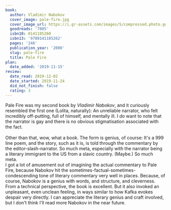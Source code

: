 ```yaml
---
book:
  author: Vladimir Nabokov
  cover_image: pale-fire.jpg
  cover_image_url: https://i.gr-assets.com/images/S/compressed.photo.goodreads.com/books/1388155863l/7805._SX98_.jpg
  goodreads: '7805'
  isbn10: 0141185260
  isbn13: '9780141185262'
  pages: '246'
  publication_year: '2000'
  slug: pale-fire
  title: Pale Fire
plan:
  date_added: '2019-11-15'
review:
  date_read: 2019-12-02
  date_started: 2019-11-24
  did_not_finish: false
  rating: 3
---
```


Pale Fire was my second book by *Vladimir Nabokov*, and it curiously resembled the first one (Lolita, naturally): An unreliable narrator, who felt incredibly off-putting, full of himself, and mentally ill. I *do* want to note that the narrator is gay and there is no obvious stigmatisation associated with the fact.<br /><br />Other than that, wow, what a book. The form is genius, of course: It's a 999 line poem, and the story, such as it is, is told through the commentary by the editor-slash-narrator. So much meta, especially with the narrator being a literary immigrant to the US from a slavic country. (Maybe.) So much meta.<br />I got a lot of amusement out of imagining the actual commentary to Pale Fire, because Nabokov hit the sometimes-factual-sometimes-condescending tone of literary commentary very well in places. Because, of course, Nabokov is a genius with words, and structure, and cleverness. From a technical perspective, the book is excellent. But it also invoked an unpleasant, even unclean feeling, in ways similar to how Kafka evokes despair very directly. I can appreciate the literary genius and craft involved, but I don't think I'll read more Nabokov in the near future.
